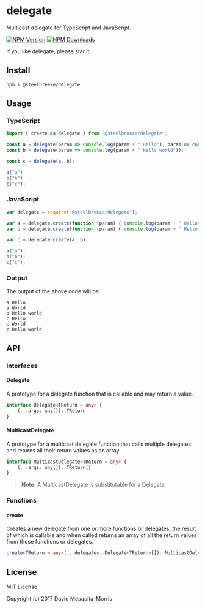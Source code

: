 # delegate
Multicast delegate for TypeScript and JavaScript.

  [![NPM Version][npm-image]][npm-url]
  [![NPM Downloads][downloads-image]][npm-url]

If you like delegate, please star it...

## Install
```shell
npm i @steelbreeze/delegate
```

## Usage
### TypeScript
```typescript
import { create as delegate } from "@steelbreeze/delegate";

const a = delegate(param => console.log(param + " Hello"), param => console.log(param + " World "));
const b = delegate(param => console.log(param + " Hello world"));

const c = delegate(a, b);

a("a")
b("b")
c("c");
```

### JavaScript
```javascript
var delegate = require("@steelbreeze/delegate");

var a = delegate.create(function (param) { console.log(param + " Hello"); }, function (param) { console.log(param + " World "); });
var b = delegate.create(function (param) { console.log(param + " Hello world"); });

var c = delegate.create(a, b);

a("a");
b("b");
c("c");
```
### Output
The output of the above code will be:
```shell
a Hello
a World
b Hello world
c Hello
c World
c Hello world
```
## API
### Interfaces
#### Delegate
A prototype for a delegate function that is callable and may return a value.

```typescript
interface Delegate<TReturn = any> {
	(...args: any[]): TReturn
}
```
#### MulticastDelegate
A prototype for a multicast delegate function that calls multiple delegates and returns all their return values as an array.

```typescript
interface MulticastDelegate<TReturn = any> {
	(...args: any[]): TReturn[]
}
```
>**Note:** A MulticastDelegate is substitutable for a Delegate.
### Functions
#### create
Creates a new delegate from one or more functions or delegates, the result of which is callable and when called returns an array of all the return values from those functions or delegates.

```typescript
create<TReturn = any>(...delegates: Delegate<TReturn>[]): MulticastDelegate<TReturn>
```

## License
MIT License

Copyright (c) 2017 David Mesquita-Morris

[npm-image]: https://img.shields.io/npm/v/@steelbreeze/delegate.svg
[npm-url]:       https://www.npmjs.com/package/@steelbreeze/delegate
[downloads-image]: https://img.shields.io/npm/dm/@steelbreeze/delegate.svg
